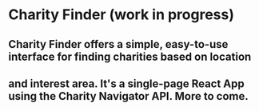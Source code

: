 # Charity Finder (work in progress)

## Charity Finder offers a simple, easy-to-use interface for finding charities based on location
## and interest area. It's a single-page React App using the Charity Navigator API. More to come.